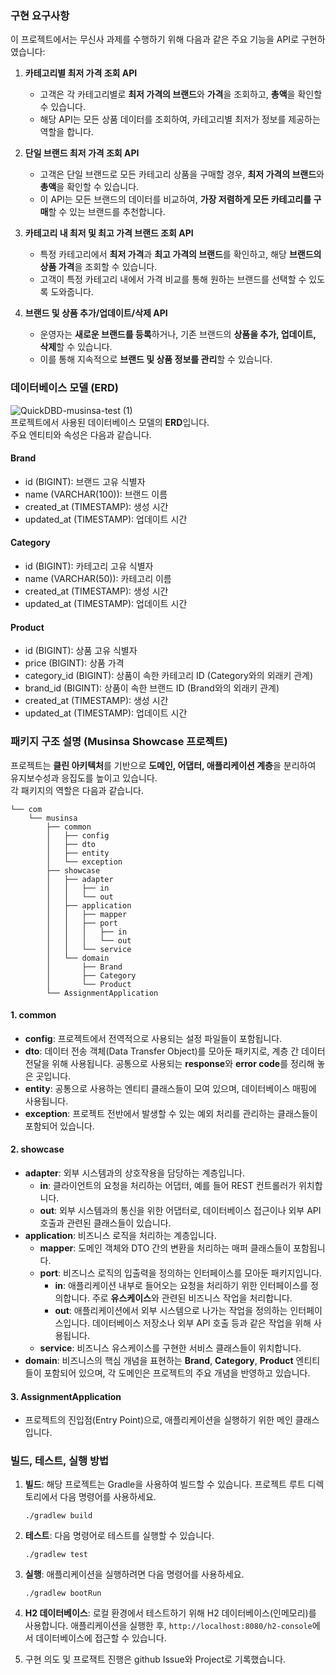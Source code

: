 ### 구현 요구사항

이 프로젝트에서는 무신사 과제를 수행하기 위해 다음과 같은 주요 기능을 API로 구현하였습니다:

1. **카테고리별 최저 가격 조회 API**

   - 고객은 각 카테고리별로 **최저 가격의 브랜드**와 **가격**을 조회하고, **총액**을 확인할 수 있습니다.
   - 해당 API는 모든 상품 데이터를 조회하여, 카테고리별 최저가 정보를 제공하는 역할을 합니다.

2. **단일 브랜드 최저 가격 조회 API**

   - 고객은 단일 브랜드로 모든 카테고리 상품을 구매할 경우, **최저 가격의 브랜드**와 **총액**을 확인할 수 있습니다.
   - 이 API는 모든 브랜드의 데이터를 비교하여, **가장 저렴하게 모든 카테고리를 구매**할 수 있는 브랜드를 추천합니다.

3. **카테고리 내 최저 및 최고 가격 브랜드 조회 API**

   - 특정 카테고리에서 **최저 가격**과 **최고 가격의 브랜드**를 확인하고, 해당 **브랜드의 상품 가격**을 조회할 수 있습니다.
   - 고객이 특정 카테고리 내에서 가격 비교를 통해 원하는 브랜드를 선택할 수 있도록 도와줍니다.

4. **브랜드 및 상품 추가/업데이트/삭제 API**

   - 운영자는 **새로운 브랜드를 등록**하거나, 기존 브랜드의 **상품을 추가, 업데이트, 삭제**할 수 있습니다.
   - 이를 통해 지속적으로 **브랜드 및 상품 정보를 관리**할 수 있습니다.

### 데이터베이스 모델 (ERD)

![QuickDBD-musinsa-test (1)](https://github.com/user-attachments/assets/367bc45a-e4dd-4903-9984-17b2c06e7e8c)  
프로젝트에서 사용된 데이터베이스 모델의 **ERD**입니다.  
주요 엔티티와 속성은 다음과 같습니다.  

#### Brand
- id (BIGINT): 브랜드 고유 식별자
- name (VARCHAR(100)): 브랜드 이름
- created_at (TIMESTAMP): 생성 시간
- updated_at (TIMESTAMP): 업데이트 시간

#### Category
- id (BIGINT): 카테고리 고유 식별자
- name (VARCHAR(50)): 카테고리 이름
- created_at (TIMESTAMP): 생성 시간
- updated_at (TIMESTAMP): 업데이트 시간

#### Product
- id (BIGINT): 상품 고유 식별자
- price (BIGINT): 상품 가격
- category_id (BIGINT): 상품이 속한 카테고리 ID (Category와의 외래키 관계)
- brand_id (BIGINT): 상품이 속한 브랜드 ID (Brand와의 외래키 관계)
- created_at (TIMESTAMP): 생성 시간
- updated_at (TIMESTAMP): 업데이트 시간



### 패키지 구조 설명 (Musinsa Showcase 프로젝트)

프로젝트는 **클린 아키텍처**를 기반으로 **도메인, 어댑터, 애플리케이션 계층**을 분리하여 유지보수성과 응집도를 높이고 있습니다.  
각 패키지의 역할은 다음과 같습니다.

```
└── com
    └── musinsa
        ├── common
        │   ├── config
        │   ├── dto
        │   ├── entity
        │   └── exception
        ├── showcase
        │   ├── adapter
        │   │   ├── in
        │   │   └── out
        │   ├── application
        │   │   ├── mapper
        │   │   ├── port
        │   │   │   ├── in
        │   │   │   └── out
        │   │   └── service
        │   └── domain
        │       ├── Brand
        │       ├── Category
        │       └── Product
        └── AssignmentApplication
```

#### 1. **common**

- **config**: 프로젝트에서 전역적으로 사용되는 설정 파일들이 포함됩니다.
- **dto**: 데이터 전송 객체(Data Transfer Object)를 모아둔 패키지로, 계층 간 데이터 전달을 위해 사용됩니다. 공통으로 사용되는 **response**와 **error code**를 정리해 놓은 곳입니다.
- **entity**: 공통으로 사용하는 엔티티 클래스들이 모여 있으며, 데이터베이스 매핑에 사용됩니다.
- **exception**: 프로젝트 전반에서 발생할 수 있는 예외 처리를 관리하는 클래스들이 포함되어 있습니다.

#### 2. **showcase**

- **adapter**: 외부 시스템과의 상호작용을 담당하는 계층입니다.
  - **in**: 클라이언트의 요청을 처리하는 어댑터, 예를 들어 REST 컨트롤러가 위치합니다.
  - **out**: 외부 시스템과의 통신을 위한 어댑터로, 데이터베이스 접근이나 외부 API 호출과 관련된 클래스들이 있습니다.
- **application**: 비즈니스 로직을 처리하는 계층입니다.
  - **mapper**: 도메인 객체와 DTO 간의 변환을 처리하는 매퍼 클래스들이 포함됩니다.
  - **port**: 비즈니스 로직의 입출력을 정의하는 인터페이스를 모아둔 패키지입니다.
    - **in**: 
    애플리케이션 내부로 들어오는 요청을 처리하기 위한 인터페이스를 정의합니다. 주로 **유스케이스**와 관련된 비즈니스 작업을 처리합니다.
    - **out**: 애플리케이션에서 외부 시스템으로 나가는 작업을 정의하는 인터페이스입니다. 데이터베이스 저장소나 외부 API 호출 등과 같은 작업을 위해 사용됩니다.
  - **service**: 비즈니스 유스케이스를 구현한 서비스 클래스들이 위치합니다.
- **domain**: 비즈니스의 핵심 개념을 표현하는 **Brand**, **Category**, **Product** 엔티티들이 포함되어 있으며, 각 도메인은 프로젝트의 주요 개념을 반영하고 있습니다.

#### 3. **AssignmentApplication**

- 프로젝트의 진입점(Entry Point)으로, 애플리케이션을 실행하기 위한 메인 클래스입니다.

### 빌드, 테스트, 실행 방법

1. **빌드**: 해당 프로젝트는 Gradle을 사용하여 빌드할 수 있습니다. 프로젝트 루트 디렉토리에서 다음 명령어를 사용하세요.

   ```
   ./gradlew build
   ```

2. **테스트**: 다음 명령어로 테스트를 실행할 수 있습니다.

   ```
   ./gradlew test
   ```

3. **실행**: 애플리케이션을 실행하려면 다음 명령어를 사용하세요.

   ```
   ./gradlew bootRun
   ```

4. **H2 데이터베이스**: 로컬 환경에서 테스트하기 위해 H2 데이터베이스(인메모리)를 사용합니다. 애플리케이션을 실행한 후, `http://localhost:8080/h2-console`에서 데이터베이스에 접근할 수 있습니다.
5. 구현 의도 및 프로잭트 진행은 github Issue와 Project로 기록했습니다. 
